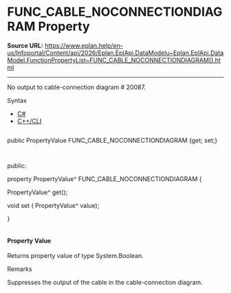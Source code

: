 # FUNC_CABLE_NOCONNECTIONDIAGRAM Property

**Source URL:** https://www.eplan.help/en-us/Infoportal/Content/api/2026/Eplan.EplApi.DataModelu~Eplan.EplApi.DataModel.FunctionPropertyList~FUNC_CABLE_NOCONNECTIONDIAGRAM().html

---

No output to cable-connection diagram # 20087.

Syntax

- [C#](#i-syntax-CS)
- [C++/CLI](#i-syntax-CPP2005)

```
```
public PropertyValue FUNC_CABLE_NOCONNECTIONDIAGRAM {get; set;}
```
```

```
```
public:

property PropertyValue^ FUNC_CABLE_NOCONNECTIONDIAGRAM {

   PropertyValue^ get();

   void set (    PropertyValue^ value);

}
```
```

#### Property Value

Returns property value of type System.Boolean.

Remarks

Suppresses the output of the cable in the cable-connection diagram.
